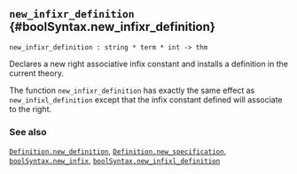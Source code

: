 ## `new_infixr_definition` {#boolSyntax.new_infixr_definition}


```
new_infixr_definition : string * term * int -> thm
```



Declares a new right associative infix constant and installs a
definition in the current theory.




The function `new_infixr_definition` has exactly the same effect as
`new_infixl_definition` except that the infix constant defined will
associate to the right.

### See also

[`Definition.new_definition`](#Definition.new_definition), [`Definition.new_specification`](#Definition.new_specification), [`boolSyntax.new_infix`](#boolSyntax.new_infix), [`boolSyntax.new_infixl_definition`](#boolSyntax.new_infixl_definition)


